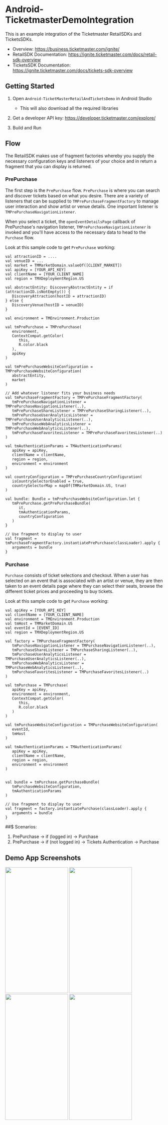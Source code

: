 # Android-TicketmasterDemoIntegration
This is an example integration of the Ticketmaster RetailSDKs and TicketsSDKs.

* Overview: https://business.ticketmaster.com/ignite/
* RetailSDK Documentation: https://ignite.ticketmaster.com/docs/retail-sdk-overview
* TicketsSDK Documentation: https://ignite.ticketmaster.com/docs/tickets-sdk-overview


## Getting Started
1. Open `Android-TicketMasterRetailAndTicketsDemo` in Android Studio
   - This will also download all the required libraries
     
2. Get a developer API key: https://developer.ticketmaster.com/explore/
3. Build and Run


## Flow

The RetailSDK makes use of fragment factories whereby you supply the necessary configuration keys and listeners of your choice and in return a fragment that you can display is returned.

### PrePurchase

The first step is the `PrePurchase` flow. `PrePurchase` is where you can search and discover tickets based on what you desire. There are a variety of listeners that can be supplied to `TMPrePurchaseFragmentFactory`
to manage user interaction and show artist or venue details. One important listener is `TMPrePurchaseNavigationListener`.

When you select a ticket, the `openEventDetailsPage` callback of PrePurchase's navigation listener, `TMPrePurchaseNavigationListener` is invoked and you'll have access to the necessary data to head to the `Purchase` flow.

Look at this sample code to get `PrePurchase` working:

```
val attractionID = ....
val venueID = ...
val market = TMMarketDomain.valueOf([CLIENT_MARKET])
val apiKey = [YOUR_API_KEY]
val clientName = [YOUR_CLIENT_NAME]
val region = TMXDeploymentRegion.US

val abstractEntity: DiscoveryAbstractEntity = if (attractionID.isNotEmpty()) {
   DiscoveryAttraction(hostID = attractionID)
} else {
   DiscoveryVenue(hostID = venueID)
}

val environment = TMEnvironment.Production

val tmPrePurchase = TMPrePurchase(
   environment,
   ContextCompat.getColor(
      this,
      R.color.black
   ),
   apiKey
)

val tmPrePurchaseWebsiteConfiguration = TMPrePurchaseWebsiteConfiguration(
   abstractEntity,
   market
)

// Add whatever listener fits your business needs
val tmPurchaseFragmentFactory = TMPrePurchaseFragmentFactory(
   tmPrePurchaseNavigationListener = TMPrePurchaseNavigationListener(..),
   tmPrePurchaseShareListener = TMPrePurchaseSharingListener(..),
   tmPrePurchaseUserAnalyticsListener = TMPrePurchaseUserAnalyticsListener(..),
   tmPrePurchaseWebAnalyticsListener = TMPrePurchaseWebAnalyticsListener(..),
   tmPrePurchaseFavoritesListener = TMPrePurchaseFavoritesListener(..)
)

val tmAuthenticationParams = TMAuthenticationParams(
   apiKey = apiKey,
   clientName = clientName,
   region = region,
   environment = environment
)

val countryConfiguration = TMPrePurchaseCountryConfiguration(
   isCountrySelectorEnabled = true,
   countrySelectorMap = mapOf(TMMarketDomain.US, true)
)

val bundle: Bundle = tmPrePurchaseWebsiteConfiguration.let {
   tmPrePurchase.getPrePurchaseBundle(
      it,
      tmAuthenticationParams,
      countryConfiguration
   )
}

// Use fragment to display to user
val fragment = tmPurchaseFragmentFactory.instantiatePrePurchase(classLoader).apply {
   arguments = bundle
}
```


### Purchase

`Purchase` consists of ticket selections and checkout. When a user has selected on an event that is associated with an artist or venue, they are then taken to an event details page where they can select their seats, browse the different ticket prices and proceeding to buy tickets.

Look at this sample code to get `Purchase` working:

```
val apiKey = [YOUR_API_KEY]
val clientName = [YOUR_CLIENT_NAME]
val environment = TMEnvironment.Production
val tmHost = TMMarketDomain.US
val eventId = [EVENT_ID]
val region = TMXDeploymentRegion.US

val factory = TMPurchaseFragmentFactory(
   tmPurchaseNavigationListener = TMPurchaseNavigationListener(..),
   tmPurchaseShareListener = TMPurchaseSharingListener(..),
   tmPurchaseUserAnalyticsListener = TMPurchaseUserAnalyticsListener(..),
   tmPurchaseWebAnalyticsListener = TMPurchaseWebAnalyticsListener(..),
   tmPurchaseFavoritesListener = TMPurchaseFavoritesListener(..)
)

val tmPurchase = TMPurchase(
   apiKey = apiKey,
   environment = environment,
   ContextCompat.getColor(
      this,
      R.color.black
   )
)

val tmPurchaseWebsiteConfiguration = TMPurchaseWebsiteConfiguration(
   eventId,
   tmHost
)

val tmAuthenticationParams = TMAuthenticationParams(
   apiKey = apiKey,
   clientName = clientName,
   region = region,
   environment = environment
)


val bundle = tmPurchase.getPurchaseBundle(
   tmPurchaseWebsiteConfiguration,
   tmAuthenticationParams
)

// Use fragment to display to user
val fragment = factory.instantiatePurchase(classLoader).apply {
   arguments = bundle
}
```


##$ Scenarios:

1. PrePurchase  ->               if (logged in)                  -> Purchase
2. PrePurchase  ->  if (not logged in) -> Tickets Authentication -> Purchase

## Demo App Screenshots

<img src="https://github.com/user-attachments/assets/a74d5a4d-b165-4df8-9b75-46dcd492f1cc" width="200" height="400" /> <img src="https://github.com/user-attachments/assets/e029b96b-91d6-4a28-aef5-43bdf02f52a1" width="200" height="400" /> <img src="https://github.com/user-attachments/assets/f54cc760-81d9-4426-9bcf-40ca1373dd80" width="200" height="400" /> <img src="Screenshot_20230721_091626.png" width="200" height="400" /> 

